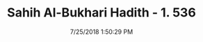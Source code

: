 ---
title        : "Sahih Al-Bukhari Hadith - 1. 536"
date         : 7/25/2018 1:50:29 PM
draft        : false
type         : "hadith"
layout       : "hadith"
BookCode     : "SHB"
VolumeNumber : "1"
HadithNumber : "536"
categories  :  ["Prayer Times-The time of the Maghrib prayer"]
tags  :  ["Salama"]
---
